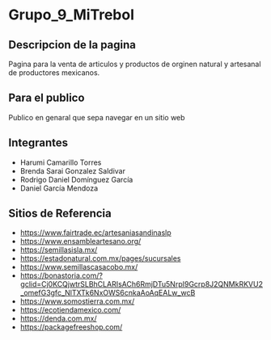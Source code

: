 # Grupo_9_MiTrebol

## Descripcion de la pagina

Pagina para la venta de articulos y productos de orginen natural y artesanal de productores mexicanos.

## Para el publico

Publico en genaral que sepa navegar en un sitio web

## Integrantes
- Harumi Camarillo Torres
- Brenda Sarai Gonzalez Saldivar
- Rodrigo Daniel Domínguez García
- Daniel García Mendoza


## Sitios de Referencia
- https://www.fairtrade.ec/artesaniasandinaslp
- https://www.ensambleartesano.org/
- https://semillasisla.mx/
- https://estadonatural.com.mx/pages/sucursales
- https://www.semillascasacobo.mx/
- https://bonastoria.com/?gclid=Cj0KCQjwtrSLBhCLARIsACh6RmjDTu5NrpI9Gcrp8J2QNMkRKVU2_omefG3gfc_NlTXTk6NxOWS6cnkaAoAqEALw_wcB
- https://www.somostierra.com.mx/
- https://ecotiendamexico.com/
- https://denda.com.mx/
- https://packagefreeshop.com/
